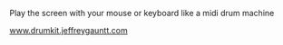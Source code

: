 Play the screen with your mouse or keyboard like a midi drum machine

www.drumkit.jeffreygauntt.com
